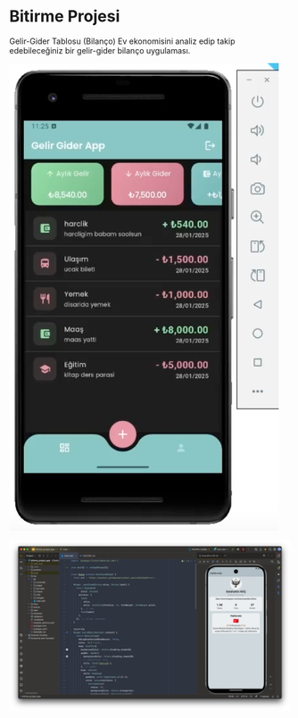 # Bitirme Projesi

Gelir-Gider Tablosu (Bilanço)
Ev ekonomisini analiz edip takip edebileceğiniz bir gelir-gider bilanço uygulaması.


![img.png](img.png)

![img.jpg](assets/images/img.jpg)
